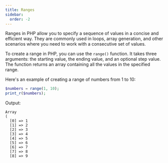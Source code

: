 ```yaml
---
title: Ranges
sidebar:
  order: -2
---
```

Ranges in PHP allow you to specify a sequence of values in a concise and efficient way. They are commonly used in loops, array generation, and other scenarios where you need to work with a consecutive set of values.

To create a range in PHP, you can use the `range()` function. It takes three arguments: the starting value, the ending value, and an optional step value. The function returns an array containing all the values in the specified range.

Here's an example of creating a range of numbers from 1 to 10:

```php
$numbers = range(1, 10);
print_r($numbers);
```

Output:
```
Array
(
  [0] => 1
  [1] => 2
  [2] => 3
  [3] => 4
  [4] => 5
  [5] => 6
  [6] => 7
  [7] => 8
  [8] => 9